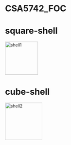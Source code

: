# CSA5742_FOC
# square-shell

<img width="108" alt="shell1" src="https://user-images.githubusercontent.com/113408005/214225294-06102307-1605-43ec-b88e-f8cae95cab1c.png">

# cube-shell

<img width="122" alt="shell2" src="https://user-images.githubusercontent.com/113408005/214225751-41af7fc1-07ee-4fef-a3ff-3937f6e15e56.png">




